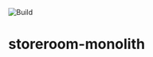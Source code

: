 ![Build](https://github.com/ismaelcabanas/storeroom-monolith/workflows/Build/badge.svg)

# storeroom-monolith
